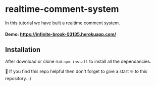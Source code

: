 # realtime-comment-system
In this tutorial we have built a realtime comment system.

#### Demo: https://infinite-brook-03135.herokuapp.com/

## Installation 
After download or clone run `npm install` to install all the dependancies.


🙏 If you find this repo helpful then don't forget to give a start ❇️ to this repository. :)
